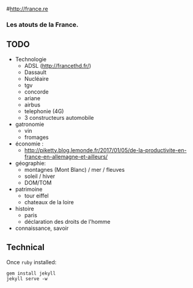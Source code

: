 #http://france.re

### Les atouts de la France.

## TODO

* Technologie
  * ADSL (http://francethd.fr/)
  * Dassault
  * Nucléaire
  * tgv
  * concorde
  * ariane
  * airbus
  * telephonie (4G)
  * 3 constructeurs automobile
* gatronomie
  * vin
  * fromages
* économie :
  * http://piketty.blog.lemonde.fr/2017/01/05/de-la-productivite-en-france-en-allemagne-et-ailleurs/
* géographie: 
  * montagnes (Mont Blanc) / mer / fleuves
  * soleil / hiver
  * DOM/TOM
* patrimoine
  * tour eiffel
  * chateaux de la loire
* histoire
  * paris
  * déclaration des droits de l'homme
* connaissance, savoir

## Technical

Once `ruby` installed:

```
gem install jekyll
jekyll serve -w
```